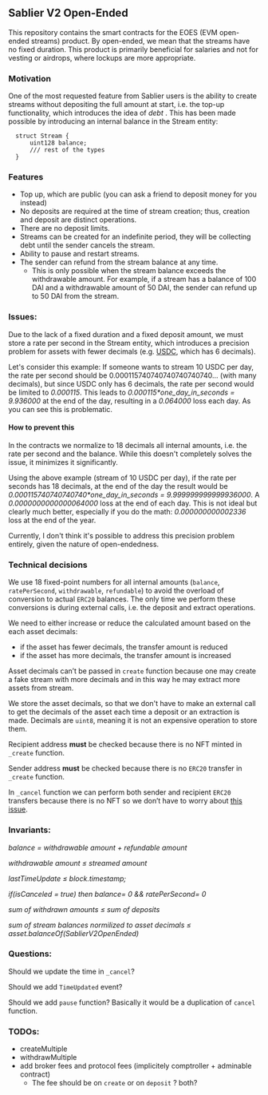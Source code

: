 ## Sablier V2 Open-Ended

This repository contains the smart contracts for the EOES (EVM open-ended streams) product. By open-ended, we mean that
the streams have no fixed duration. This product is primarily beneficial for salaries and not for vesting or airdrops,
where lockups are more appropriate.

### Motivation

One of the most requested feature from Sablier users is the ability to create streams without depositing the full amount
at start, i.e. the top-up functionality, which introduces the idea of _debt_ . This has been made possible by
introducing an internal balance in the Stream entity:

```solidity
  struct Stream {
      uint128 balance;
      /// rest of the types
  }
```

### Features

- Top up, which are public (you can ask a friend to deposit money for you instead)
- No deposits are required at the time of stream creation; thus, creation and deposit are distinct operations.
- There are no deposit limits.
- Streams can be created for an indefinite period, they will be collecting debt until the sender cancels the stream.
- Ability to pause and restart streams.
- The sender can refund from the stream balance at any time.
  - This is only possible when the stream balance exceeds the withdrawable amount. For example, if a stream has a
    balance of 100 DAI and a withdrawable amount of 50 DAI, the sender can refund up to 50 DAI from the stream.

### Issues:

Due to the lack of a fixed duration and a fixed deposit amount, we must store a rate per second in the Stream entity,
which introduces a precision problem for assets with fewer decimals (e.g.
[USDC](https://etherscan.io/token/0xa0b86991c6218b36c1d19d4a2e9eb0ce3606eb48s), which has 6 decimals).

Let's consider this example: If someone wants to stream 10 USDC per day, the rate per second should be
0.000115740740740740740740... (with many decimals), but since USDC only has 6 decimals, the rate per second would be
limited to _0.000115_. This leads to _0.000115\*one_day_in_seconds = 9.936000_ at the end of the day, resulting in a
_0.064000_ loss each day. As you can see this is problematic.

#### How to prevent this

In the contracts we normalize to 18 decimals all internal amounts, i.e. the rate per second and the balance. While this
doesn't completely solves the issue, it minimizes it significantly.

Using the above example (stream of 10 USDC per day), if the rate per seconds has 18 decimals, at the end of the day the
result would be _0.000115740740740740\*one_day_in_seconds = 9.999999999999936000_. A _0.0000000000000064000_ loss at the
end of each day. This is not ideal but clearly much better, especially if you do the math: _0.000000000002336_ loss at
the end of the year.

Currently, I don't think it's possible to address this precision problem entirely, given the nature of open-endedness.

### Technical decisions

We use 18 fixed-point numbers for all internal amounts (`balance`, `ratePerSecond`, `withdrawable`, `refundable`) to
avoid the overload of conversion to actual `ERC20` balances. The only time we perform these conversions is during
external calls, i.e. the deposit and extract operations.

We need to either increase or reduce the calculated amount based on the each asset decimals:

- if the asset has fewer decimals, the transfer amount is reduced
- if the asset has more decimals, the transfer amount is increased

Asset decimals can’t be passed in `create` function because one may create a fake stream with more decimals and in this
way he may extract more assets from stream.

We store the asset decimals, so that we don't have to make an external call to get the decimals of the asset each time a
deposit or an extraction is made. Decimals are `uint8`, meaning it is not an expensive operation to store them.

Recipient address **must** be checked because there is no NFT minted in `_create` function.

Sender address **must** be checked because there is no `ERC20` transfer in `_create` function.

In `_cancel` function we can perform both sender and recipient `ERC20` transfers because there is no NFT so we don’t
have to worry about [this issue](https://github.com/cantinasec/review-sablier/issues/11).

### Invariants:

_balance = withdrawable amount + refundable amount_

_withdrawable amount ≤ streamed amount_

_lastTimeUpdate ≤ block.timestamp;_

_if(isCanceled = true) then balance= 0 && ratePerSecond= 0_

_sum of withdrawn amounts ≤ sum of deposits_

_sum of stream balances normilized to asset decimals ≤ asset.balanceOf(SablierV2OpenEnded)_

### Questions:

Should we update the time in `_cancel`?

Should we add `TimeUpdated` event?

Should we add `pause` function? Basically it would be a duplication of `cancel` function.

### TODOs:

- createMultiple
- withdrawMultiple
- add broker fees and protocol fees (implicitely comptroller + adminable contract)
  - The fee should be on `create` or on `deposit` ? both?
